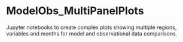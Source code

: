 # ModelObs_MultiPanelPlots

Jupyter notebooks to create complex plots showing multiple regions, variables and months for model and observational data comparisons.
